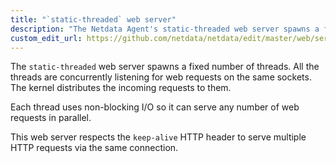 ```yaml
---
title: "`static-threaded` web server"
description: "The Netdata Agent's static-threaded web server spawns a fixed nubmer of threads that listen to web requests and uses non-blocking I/O."
custom_edit_url: https://github.com/netdata/netdata/edit/master/web/server/static/README.md
---
```




The `static-threaded` web server spawns a fixed number of threads.
All the threads are concurrently listening for web requests on the same sockets.
The kernel distributes the incoming requests to them.

Each thread uses non-blocking I/O so it can serve any number of web requests in parallel.

This web server respects the `keep-alive` HTTP header to serve multiple HTTP requests via the same connection. 


